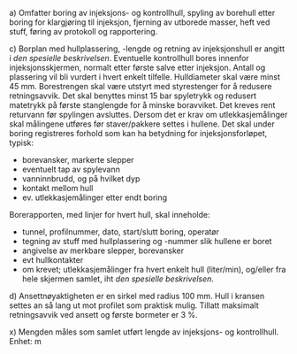 a) Omfatter boring av injeksjons- og kontrollhull, spyling av borehull etter boring for klargjøring til injeksjon, fjerning av utborede masser, heft ved stuff, føring av protokoll og rapportering.

c) Borplan med hullplassering, -lengde og retning av injeksjonshull er angitt i *den spesielle beskrivelsen*. Eventuelle kontrollhull bores innenfor injeksjonsskjermen, normalt etter første salve etter injeksjon. Antall og plassering vil bli vurdert i hvert enkelt tilfelle.
Hulldiameter skal være minst 45 mm. Borestrengen skal være utstyrt med styrestenger for å redusere retningsavvik. Det skal benyttes minst 15 bar spyletrykk og redusert matetrykk på første stanglengde for å minske boravviket. Det kreves rent returvann før spylingen avsluttes.
Dersom det er krav om utlekkasjemålinger skal målingene utføres før staver/pakkere settes i hullene.
Det skal under boring registreres forhold som kan ha betydning for injeksjonsforløpet, typisk:
- borevansker, markerte slepper
- eventuelt tap av spylevann
- vanninnbrudd, og på hvilket dyp
- kontakt mellom hull
- ev. utlekkasjemålinger etter endt boring

Borerapporten, med linjer for hvert hull, skal inneholde:
- tunnel, profilnummer, dato, start/slutt boring, operatør
- tegning av stuff med hullplassering og -nummer slik hullene er boret
- angivelse av merkbare slepper, borevansker
- evt hullkontakter
- om krevet; utlekkasjemålinger fra hvert enkelt hull (liter/min), og/eller fra hele skjermen samlet, iht *den spesielle beskrivelsen*.

d) Ansettnøyaktigheten er en sirkel med radius 100 mm. Hull i kransen settes an så lang ut mot profilet som praktisk mulig. Tillatt maksimalt retningsavvik ved ansett og første bormeter er 3 %.

x) Mengden måles som samlet utført lengde av injeksjons- og kontrollhull.      Enhet: m

